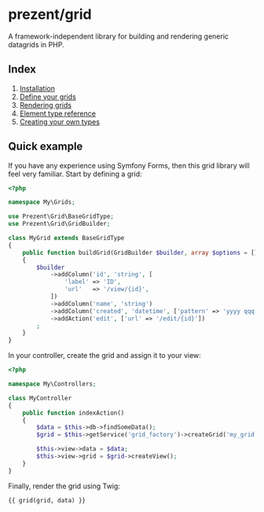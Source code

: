 prezent/grid
============

A framework-independent library for building and rendering generic datagrids in PHP.

## Index

1. [Installation](installation.md)
2. [Define your grids](define-grids.md)
3. [Rendering grids](rendering.md)
4. [Element type reference](types/index.md)
5. [Creating your own types](custom-types.md)

## Quick example

If you have any experience using Symfony Forms, then this grid library will feel very familiar. Start by defining a grid:

```php
<?php

namespace My\Grids;

use Prezent\Grid\BaseGridType;
use Prezent\Grid\GridBuilder;

class MyGrid extends BaseGridType
{
    public function buildGrid(GridBuilder $builder, array $options = [])
    {
        $builder
            ->addColumn('id', 'string', [
                'label' => 'ID',
                'url'   => '/view/{id}',
            ])
            ->addColumn('name', 'string')
            ->addColumn('created', 'datetime', ['pattern' => 'yyyy qqq'])
            ->addAction('edit', ['url' => '/edit/{id}'])
        ;
    }
}
```

In your controller, create the grid and assign it to your view:

```php
<?php

namespace My\Controllers;

class MyController
{
    public function indexAction()
    {
        $data = $this->db->findSomeData();
        $grid = $this->getService('grid_factory')->createGrid('my_grid');

        $this->view->data = $data;
        $this->view->grid = $grid->createView();
    }
}
```

Finally, render the grid using Twig:

```
{{ grid(grid, data) }}
```
